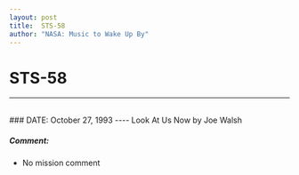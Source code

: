 ```yaml
---
layout: post
title:  STS-58
author: "NASA: Music to Wake Up By"
---
```


# STS-58
----
<br/>
### DATE: October 27, 1993
----
Look At Us Now by Joe Walsh

##### Comment:
* No mission comment
